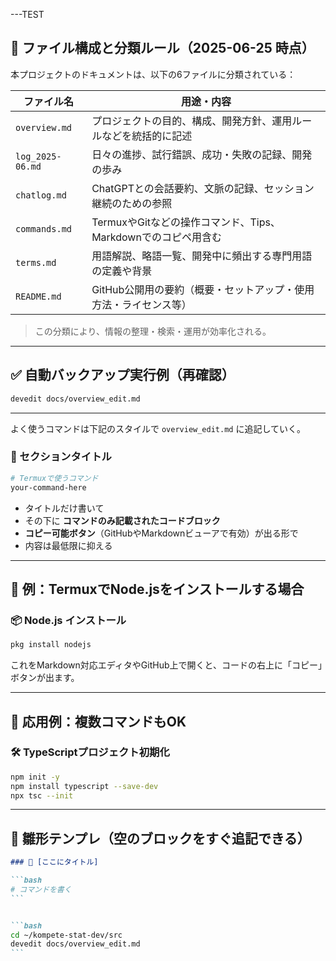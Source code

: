 ---TEST

## 📂 ファイル構成と分類ルール（2025-06-25 時点）

本プロジェクトのドキュメントは、以下の6ファイルに分類されている：

| ファイル名         | 用途・内容 |
|--------------------|------------|
| `overview.md`      | プロジェクトの目的、構成、開発方針、運用ルールなどを統括的に記述 |
| `log_2025-06.md`   | 日々の進捗、試行錯誤、成功・失敗の記録、開発の歩み |
| `chatlog.md`       | ChatGPTとの会話要約、文脈の記録、セッション継続のための参照 |
| `commands.md`      | TermuxやGitなどの操作コマンド、Tips、Markdownでのコピペ用含む |
| `terms.md`         | 用語解説、略語一覧、開発中に頻出する専門用語の定義や背景 |
| `README.md`        | GitHub公開用の要約（概要・セットアップ・使用方法・ライセンス等） |

> この分類により、情報の整理・検索・運用が効率化される。

---

## ✅ 自動バックアップ実行例（再確認）

```bash
devedit docs/overview_edit.md
```

---

よく使うコマンドは下記のスタイルで `overview_edit.md` に追記していく。

### 🔧 セクションタイトル

```bash
# Termuxで使うコマンド
your-command-here
```

- タイトルだけ書いて  
- その下に **コマンドのみ記載されたコードブロック**  
- **コピー可能ボタン**（GitHubやMarkdownビューアで有効）が出る形で  
- 内容は最低限に抑える

---

## 🎯 例：TermuxでNode.jsをインストールする場合

### 📦 Node.js インストール

```bash
pkg install nodejs
```

これをMarkdown対応エディタやGitHub上で開くと、コードの右上に「コピー」ボタンが出ます。

---

## 🔁 応用例：複数コマンドもOK

### 🛠 TypeScriptプロジェクト初期化

```bash
npm init -y
npm install typescript --save-dev
npx tsc --init
```

---

## 🔧 雛形テンプレ（空のブロックをすぐ追記できる）

````markdown
### 🔧 [ここにタイトル]

```bash
# コマンドを書く
```


```bash
cd ~/kompete-stat-dev/src
devedit docs/overview_edit.md
```
